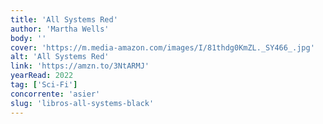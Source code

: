 ```yaml
---
title: 'All Systems Red'
author: 'Martha Wells'
body: ''
cover: 'https://m.media-amazon.com/images/I/81thdg0KmZL._SY466_.jpg'
alt: 'All Systems Red'
link: 'https://amzn.to/3NtARMJ'
yearRead: 2022
tag: ['Sci-Fi']
concorrente: 'asier'
slug: 'libros-all-systems-black'
---
```

